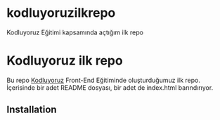 # kodluyoruzilkrepo
Kodluyoruz Eğitimi kapsamında açtığım ilk repo 

# Kodluyoruz ilk repo 

Bu repo [Kodluyoruz](https://www.kodluyoruz.org/) Front-End Eğitiminde oluşturduğumuz ilk repo. İçerisinde bir adet README dosyası, bir adet de index.html barındırıyor.

## Installation 

